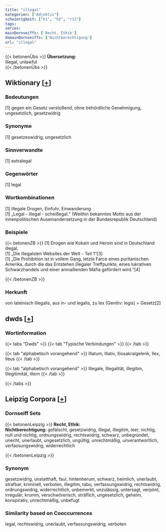 ```yaml
---
title: "illegal"
kategorien: ["Adjektiv"]
schwierigkeit: ["k1", "h5", "r11"]
tags:
series:
mainDornseiffs: ['Recht, Ethik']
domainDornseiffs: ['Nichtberechtigung']
url: "illegal"
---
```


{{< betonenÜbs >}}
**Übersetzung:**  
illegal, unlawful  
{{< /betonenÜbs >}}

## Wiktionary [[+](https://de.wiktionary.org/wiki/illegal)]

### Bedeutungen
[1] gegen ein Gesetz verstoßend, ohne behördliche Genehmigung, ungesetzlich, gesetzwidrig  

### Synonyme
[1] gesetzeswidrig, ungesetzlich  

### Sinnverwandte
[1] extralegal  

### Gegenwörter
[1] legal  

### Wortkombinationen
[1] illegale Drogen, Einfuhr, Einwanderung  
[1] „Legal - illegal - scheißegal.“ (Weithin bekanntes Motto aus der innenpolitischen Auseinandersetzung in der Bundesrepublik Deutschland)  

### Beispiele
{{< betonenZB >}}
[1] Drogen wie Kokain und Heroin sind in Deutschland illegal.  
[1] „Die illegalsten Websites der Welt - Teil 1“[3]  
[1] „Die Prohibition ist in vollem Gang, letzte Farce eines puritanischen Amerika, durch die das Entstehen illegaler Treffpunkte, eines lukrativen Schwarzhandels und einer anmaßenden Mafia gefördert wird.“[4]  

{{< /betonenZB >}}
### Herkunft
von lateinisch illegalis, aus in- und legalis, zu lex (Genitiv: legis) = Gesetz[2]  



## dwds [[+](https://www.dwds.de/wb/illegal)]

### Wortinformation
{{< tabs "Dwds" >}}
{{< tab "Typische Verbindungen" >}}
{{< /tab >}}

{{< tab "alphabetisch vorangehend" >}}
Illatum, Illativ, Iliosakralgelenk, Ilex, Ileus
{{< /tab >}}

{{< tab "alphabetisch vorangehend" >}}
Illegale, Illegalität, illegitim, Illegitimität, illern
{{< /tab >}}

{{< /tabs >}}

## Leipzig Corpora [[+](https://corpora.uni-leipzig.de/en/res?word=illegal&corpusId=deu_newscrawl-public_2018)]

### Dornseiff Sets
{{< betonenLeipzig >}}
**Recht, Ethik:**  
**Nichtberechtigung:** gefälscht, gesetzwidrig, illegal, illegitim, leer, nichtig, null und nichtig, ordnungswidrig, rechtswidrig, schwarz, unbegründet, unecht, unerlaubt, ungesetzlich, ungültig, unrechtmäßig, unverantwortlich, verfassungswidrig, widerrechtlich  

{{< /betonenLeipzig >}}

### Synonym
gesetzwidrig, unstatthaft, faul, hintenherum, schwarz, heimlich, unerlaubt, strafbar, kriminell, verboten, illegitim, tabu, verfassungswidrig, rechtswidrig, ordnungswidrig, widerrechtlich, unbemerkt, unzulässig, untersagt, verpönt, irregulär, krumm, verschwörerisch, sträflich, ungesetzlich, geheim, konspirativ, unrechtmäßig, unbefugt


### Similarity based on Cooccurrences
legal, rechtswidrig, unerlaubt, verfassungswidrig, verboten

